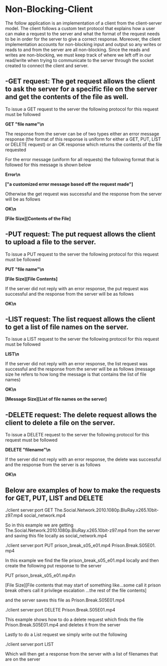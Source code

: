 # Non-Blocking-Client

The follow application is an implementation of a client from the client-server model. The client follows a custom text protocol that explains how a user can make a request to the server and what the format of the request needs to be in order for the server to give a correct response. Moreover, the client implementation accounts for non-blocking input and output so any writes or reads to and from the server are all non-blocking. Since the reads and writes are non-blocking, we must keep track of where we left off in our read/write when trying to communicate to the server through the socket created to connect the client and server.



## -GET request: The get request allows the client to ask the server for a specific file on the server and get the contents of the file as well.

To issue a GET request to the server the following protocol for this request must be followed

**GET &quot;file name&quot;\n**

The response from the server can be of two types either an error message response (the format of this response is uniform for either a GET, PUT, LIST or DELETE request) or an OK response which returns the contents of the file requested

For the error message (uniform for all requests) the following format that is followed for this message is shown below

**Error\n**

**[&quot;a customized error message based off the request made&quot;]**

Otherwise the get request was successful and the response from the server will be as follows

**OK\n**

**[File Size][Contents of the File]**


## -PUT request: The put request allows the client to upload a file to the server.

To issue a PUT request to the server the following protocol for this request must be followed

**PUT &quot;file name&quot;\n**

**[File Size][File Contents]**

If the server did not reply with an error response, the put request was successful and the response from the server will be as follows

**OK\n**


## -LIST request: The list request allows the client to get a list of file names on the server.

To issue a LIST request to the server the following protocol for this request must be followed

**LIST\n**

If the server did not reply with an error response, the list request was successful and the response from the server will be as follows (message size he refers to how long the message is that contains the list of file names)

**OK\n**

**[Message Size][List of file names on the server]**


## -DELETE request: The delete request allows the client to delete a file on the server.

To issue a DELETE request to the server the following protocol for this request must be followed

**DELETE &quot;filename&quot;\n**

If the server did not reply with an error response, the delete was successful and the response from the server is as follows

**OK\n**


## **Below are examples of how to make the requests for GET, PUT, LIST and DELETE**

./client server:port GET The.Social.Network.2010.1080p.BluRay.x265.10bit-z97.mp4 social\_network.mp4

So in this example we are getting The.Social.Network.2010.1080p.BluRay.x265.10bit-z97.mp4 from the server and saving this file locally as social\_network.mp4

./client server:port PUT prison\_break\_s05\_e01.mp4  Prison.Break.S05E01. mp4

In this example we find the file prison\_break\_s05\_e01.mp4 locally and then create the following put response to the server

PUT prison\_break\_s05\_e01.mp4\n

[File Size][File contents that may start of something like…some call it prison break others call it privilege escalation …the rest of the file contents]

and the server saves this file as Prison.Break.S05E01.mp4

./client server:port DELETE Prison.Break.S05E01.mp4

This example shows how to do a delete request which finds the file Prison.Break.S05E01.mp4 and deletes it from the server

Lastly to do a List request we simply write out the following

./client server:port LIST

Which will then get a response from the server with a list of filenames that are on the server
